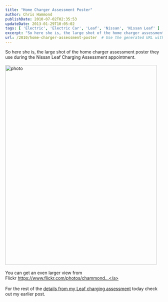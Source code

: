 ```yaml
---
title: "Home Charger Assessment Poster"
author: Chris Hammond
publishDate: 2010-07-02T02:35:53
updateDate: 2013-01-29T10:05:02
tags: [ 'Electric', 'Electric Car', 'Leaf', 'Nissan', 'Nissan Leaf' ]
excerpt: "So here she is, the large shot of the home charger assessment poster they use during the Nissan Leaf Charging Assessment appointment.    You can get an even larger view from Flickr&nbsp;https://www.flickr.com/photos/chammond...  For the rest of the details from my Leaf charging assessment today check out my earlier post."
url: /2010/home-charger-assessment-poster  # Use the generated URL with year
---
```

So here she is, the large shot of the home charger assessment poster they use during the Nissan Leaf Charging Assessment appointment.<br /> <br /> <img src="https://farm5.static.flickr.com/4115/4753721669_1339f7e568_z.jpg" alt="photo" width="484" height="640" style="border: 0px;  display: inline-block; image-rendering: optimizequality;" /><br /> <br /> You can get an even larger view from Flickr&nbsp;<a href="https://www.flickr.com/photos/chammond/4753721669/" target="_blank" rel="nofollow">https://www.flickr.com/photos/chammond...</a><br /> <br /> For the rest of the <a href="https://www.leafowner.com/Forums/forumid/2/threadid/229/scope/posts.aspx">details from my Leaf charging assessment</a> today check out my earlier post.
